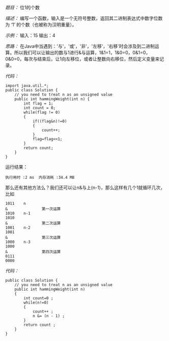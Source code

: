 *题目：* 位1的个数

*描述：* 编写一个函数，输入是一个无符号整数，返回其二进制表达式中数字位数为 ‘1’ 的个数（也被称为汉明重量）。

*示例：* 输入：15 输出：4

*思路：* 在Java中当遇到：'与'，'或'，'非'，'左移'，'右移'时会涉及到二进制运算。所以我们可以让输出的数与1进行&与运算，1&1=1，1&0=0，0&1=0，0&0=0，每次与结束后，让1向左移位，或者让整数向右移位，然后定义变量来记录。

*代码：*

```
import java.util.*;
public class Solution {
    // you need to treat n as an unsigned value
    public int hammingWeight(int n) {
        int flag = 1;
        int count = 0;
        while(flag != 0)
        {
            if((flag&n)!=0)
            {
                count++;
            }
            flag=flag<<1;
        }
        return count;
    }
}
```

运行结果：

```
执行用时 :2 ms	内存消耗 :34.4 MB
```

那么还有其他方法么？我们还可以让n&与上(n-1)，那么这样有几个1就循环几次，比如

```
1011	n
&				第一次运算
1010	n-1
1010
&				第二次运算
1001	n-2
1001
&				第三次运算
1000	n-3
1000
&				第四次运算
0111
0000 
```

*代码：*

```
public class Solution {
    // you need to treat n as an unsigned value
    public int hammingWeight(int n) 
    {
        int count=0 ;
        while(n!=0) 
        {
            count++ ;
            n &= (n - 1) ;
        }
        return count ;
    }
}
```



